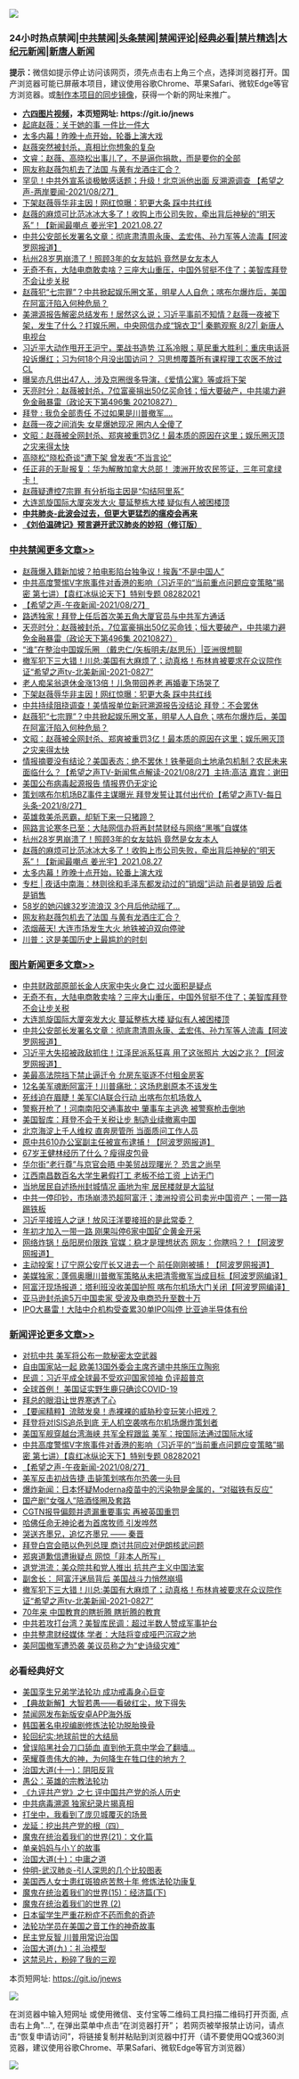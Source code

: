 ![](https://raw.githubusercontent.com/fqnews/bnews/master/64photo/fqnews-qr.jpg)

<div id="tt">
<h3>24小时热点禁闻|<a href="#%E4%B8%AD%E5%85%B1%E7%A6%81%E9%97%BB%E6%9B%B4%E5%A4%9A%E6%96%87%E7%AB%A0">中共禁闻</a>|<a href="#%E5%9B%BE%E7%89%87%E6%96%B0%E9%97%BB%E6%9B%B4%E5%A4%9A%E6%96%87%E7%AB%A0">头条禁闻</a>|<a href="#%E6%96%B0%E9%97%BB%E8%AF%84%E8%AE%BA%E6%9B%B4%E5%A4%9A%E6%96%87%E7%AB%A0">禁闻评论|<a href="#%E5%BF%85%E7%9C%8B%E7%BB%8F%E5%85%B8%E5%A5%BD%E6%96%87">经典必看|<a href="/video.md#%E7%A6%81%E7%89%87%E7%B2%BE%E9%80%89">禁片精选</a>|<a href="https://github.com/fqnews/djy/blob/master/gb/nf1351518.md#1">大纪元新闻</a>|<a href="https://github.com/fqnews/ntdtv/blob/master/gb/prog204.md#1">新唐人新闻</a></h3>
<div><b>提示：</b>微信如提示停止访问该网页，须先点击右上角三个点，选择浏览器打开。国产浏览器可能已屏蔽本项目，建议使用谷歌Chrome、苹果Safari、微软Edge等官方浏览器。或<a href="https://github.com/fqnews/bnews/blob/master/%E5%88%B6%E4%BD%9Cgit%E7%A6%81%E9%97%BB%E9%95%9C%E5%83%8F.md">制作本项目的同步镜像</a>，获得一个新的网址来推广。</div>
<ul>
<li><b><a href="http://d1.bdrive.tk/64.mp4" target="_blank">六四图片视频</a>，本页短网址: https://git.io/jnews</b></li>
<li><a href="/yule/20210827/1614348.md">起底赵薇：关于她的事 一件比一件大</a></li>
<li><a href="/cbnews/20210828/1614695.md">太多内幕！昨晚十点开始，轮番上演大戏</a></li>
<li><a href="/yule/20210827/1614349.md">赵薇突然被封杀，真相比你想象的复杂</a></li>
<li><a href="/bannedvideo/20210827/1614351.md">文睿：赵薇、高晓松出事儿了，不是逼你捐款，而是要你的全部</a></li>
<li><a href="/cbnews/20210828/1614641.md">网友称赵薇包机去了法国 与黄有龙酒庄汇合？</a></li>
<li><a href="/comments/20210827/1614419.md">罕见！中共外宣系谈极敏感话题；升级！北京派他出面 反溯源调查 【希望之声-两岸要闻-2021/08/27】</a></li>
<li><a href="/cbnews/20210828/1614827.md">下架赵薇辱华非主因！网红惊曝：犯更大条 踩中共红线</a></li>
<li><a href="/comments/20210828/1614704.md">赵薇的麻烦可比范冰冰大多了！收购上市公司失败，牵出背后神秘的“明天系”！【新闻最嘲点 姜光宇】2021.08.27</a></li>
<li><a href="/topimagenews/20210827/1614355.md">中共公安部长发署名文章：彻底肃清周永康、孟宏伟、孙力军等人流毒【阿波罗网报道】</a></li>
<li><a href="/cbnews/20210828/1614707.md">杭州28岁男崩溃了！照顾3年的女友姑妈 竟然是女友本人</a></li>
<li><a href="/topimagenews/20210827/1614548.md">无奇不有，大陆电商敢卖啥？三座大山重压，中国外贸挺不住了；美智库拜登不会让步关税</a></li>
<li><a href="/comments/20210828/1614784.md">赵薇犯“七宗罪”？中共掀起娱乐圈文革，明星人人自危；喀布尔爆炸后，美国在阿富汗陷入何种危局？</a></li>
<li><a href="/bannedvideo/20210828/1614684.md">美溯源报告解密总结发布！居然这么说；习近平事前不知情？赵薇一夜被下架，发生了什么？打娱乐圈，中央网信办成“锦衣卫”| 秦鹏观察 8/27| 新唐人电视台</a></li>
<li><a href="/bannedvideo/20210828/1614676.md">习近平大动作甩开王沪宁，栗战书造势 江系冷眼；草民重大胜利：重庆电话哥投诉爆红；习为何18个月没出国访问？ 习思想覆蓋所有课程理工农医不放过 CL</a></li>
<li><a href="/yule/20210828/1614712.md">曝吴亦凡供出47人，涉及京圈很多导演，《爱情公寓》等或将下架</a></li>
<li><a href="/cbnews/20210828/1614845.md">天亮时分：赵薇被封杀，7位富豪捐出50亿买命钱；恒大要破产，中共竭力避免金融暴雷（政论天下第496集 20210827）</a></li>
<li><a href="/cnnews/20210828/1614606.md">拜登 : 我负全部责任 不过如果是川普撤军….</a></li>
<li><a href="/yule/20210828/1614754.md">赵薇一夜之间消失 女星爆她现况 圈内人全傻了</a></li>
<li><a href="/cbnews/20210828/1614752.md">文昭：赵薇被全网封杀、郑爽被重罚3亿！最本质的原因在这里；娱乐圈灭顶之灾来得太快</a></li>
<li><a href="/cbnews/20210827/1614367.md">高晓松"晓松奇谈"遭下架 曾发表“不当言论”</a></li>
<li><a href="/bannedvideo/20210828/1614587.md">任正非的无耻报复：华为解散加拿大总部！    澳洲开放农民签证，三年可拿绿卡！</a></li>
<li><a href="/headline/20210827/1614547.md">赵薇疑遭控7宗罪 有分析指主因是“勾结阿里系”</a></li>
<li><a href="/topimagenews/20210827/1614476.md">大连凯旋国际大厦突发大火 蔓延整栋大楼 疑似有人被困楼顶</a></li>
<li><b><a href="/comments/20200211/1275071.md" target="_blank">中共肺炎-此波会过去，但更大更猛烈的瘟疫会再来</a></b></li>
<li><b><a href="/comments/20200207/1272816.md" target="_blank">《刘伯温碑记》预言避开武汉肺炎的妙招（修订版）</a></b></li>
</ul>
</div>

<div class="catlist">
<h3><a href="/cbnews/" target="_blank">中共禁闻</a><span><a href="/cbnews/" target="_blank" rel="nofollow">更多文章>></a></span></h3>
<ul>
<li><a href="/cbnews/20210828/1614935.md" target="_blank">赵薇爆入籍新加坡？拍电影陷台独争议！挨轰“不是中国人”</a></li>
<li><a href="/comments/20210828/1614906.md" target="_blank">中共高度警惕V字旅事件对香港的影响（习近平的“当前重点问题应变策略”揭密   第七讲）【袁红冰纵论天下】特别专题 08282021</a></li>
<li><a href="/comments/20210828/1614894.md" target="_blank">【希望之声-午夜新闻-2021/08/27】</a></li>
<li><a href="/cbnews/20210828/1614887.md" target="_blank">路透独家！拜登上任后首次美五角大厦官员与中共军方通话</a></li>
<li><a href="/cbnews/20210828/1614845.md" target="_blank">天亮时分：赵薇被封杀，7位富豪捐出50亿买命钱；恒大要破产，中共竭力避免金融暴雷（政论天下第496集 20210827）</a></li>
<li><a href="/cbnews/20210828/1614762.md" target="_blank">“谁”在整治中国娱乐圈 （戴忠仁/矢板明夫/赵思乐）|亚洲很想聊</a></li>
<li><a href="/comments/20210828/1614838.md" target="_blank">撤军犯下三大错！川总:美国有大麻烦了；动真格！布林肯被要求在众议院作证“希望之声tv-北美新闻-2021-0827”</a></li>
<li><a href="/cbnews/20210828/1614828.md" target="_blank">老人痴呆翁退休金涨13倍！儿急带回养老 再婚妻下场哭了</a></li>
<li><a href="/cbnews/20210828/1614827.md" target="_blank">下架赵薇辱华非主因！网红惊曝：犯更大条 踩中共红线</a></li>
<li><a href="/cbnews/20210828/1614803.md" target="_blank">中共持续阻挠调查！美情报单位新冠溯源报告没结论 拜登：不会罢休</a></li>
<li><a href="/comments/20210828/1614784.md" target="_blank">赵薇犯“七宗罪”？中共掀起娱乐圈文革，明星人人自危；喀布尔爆炸后，美国在阿富汗陷入何种危局？</a></li>
<li><a href="/cbnews/20210828/1614752.md" target="_blank">文昭：赵薇被全网封杀、郑爽被重罚3亿！最本质的原因在这里；娱乐圈灭顶之灾来得太快</a></li>
<li><a href="/comments/20210828/1614734.md" target="_blank">情报摘要没有结论？美国表态：绝不罢休！铁拳砸向土地承包机制？农民未来面临什么？【希望之声TV-新闻焦点解读-2021/08/27】主持:高洁  嘉宾：谢田</a></li>
<li><a href="/cbnews/20210828/1614732.md" target="_blank">美国公布病毒起源报告 情报界仍无定论</a></li>
<li><a href="/comments/20210828/1614721.md" target="_blank">策划喀布尔机场BZ事件主谋曝光 拜登发誓让其付出代价【希望之声TV-每日头条-2021/8/27】</a></li>
<li><a href="/comments/20210828/1614710.md" target="_blank">英雄救美杀恶霸，却斩下来一只猪蹄？</a></li>
<li><a href="/cbnews/20210828/1614708.md" target="_blank">网路言论寒冬已至：大陆网信办将再封禁财经与网络“黑嘴”自媒体</a></li>
<li><a href="/cbnews/20210828/1614707.md" target="_blank">杭州28岁男崩溃了！照顾3年的女友姑妈 竟然是女友本人</a></li>
<li><a href="/comments/20210828/1614704.md" target="_blank">赵薇的麻烦可比范冰冰大多了！收购上市公司失败，牵出背后神秘的“明天系”！【新闻最嘲点 姜光宇】2021.08.27</a></li>
<li><a href="/cbnews/20210828/1614695.md" target="_blank">太多内幕！昨晚十点开始，轮番上演大戏</a></li>
<li><a href="/cbnews/20210828/1614675.md" target="_blank">专栏 | 夜话中南海：林则徐和毛泽东都发动过的&#8221;销烟&#8221;运动 前者是销毁 后者是销售</a></li>
<li><a href="/cbnews/20210828/1614657.md" target="_blank">58岁的她闪嫁32岁流浪汉 3个月后他动摇了…</a></li>
<li><a href="/cbnews/20210828/1614641.md" target="_blank">网友称赵薇包机去了法国 与黄有龙酒庄汇合？</a></li>
<li><a href="/cbnews/20210828/1614624.md" target="_blank">浓烟蔽天! 大连市场发生大火 地铁被迫双向停驶</a></li>
<li><a href="/cbnews/20210828/1614594.md" target="_blank">川普：这是美国历史上最尴尬的时刻</a></li>

</ul>
</div>
<div class="catlist">
<h3><a href="/topimagenews/" target="_blank">图片新闻</a><span><a href="/topimagenews/" target="_blank" rel="nofollow">更多文章>></a></span></h3>
<ul>
<li><a href="/topimagenews/20210828/1614919.md" target="_blank">中共财政部原部长金人庆家中失火身亡 过火面积是疑点</a></li>
<li><a href="/topimagenews/20210827/1614548.md" target="_blank">无奇不有，大陆电商敢卖啥？三座大山重压，中国外贸挺不住了；美智库拜登不会让步关税</a></li>
<li><a href="/topimagenews/20210827/1614476.md" target="_blank">大连凯旋国际大厦突发大火 蔓延整栋大楼 疑似有人被困楼顶</a></li>
<li><a href="/topimagenews/20210827/1614355.md" target="_blank">中共公安部长发署名文章：彻底肃清周永康、孟宏伟、孙力军等人流毒【阿波罗网报道】</a></li>
<li><a href="/topimagenews/20210827/1614310.md" target="_blank">习近平大失招被政敌抓住！江泽民派系狂喜 用了这张照片 大凶之兆？【阿波罗网报道】</a></li>
<li><a href="/topimagenews/20210827/1614206.md" target="_blank">美最高法院挡下禁止逼迁令 允房东驱逐不付租金房客</a></li>
<li><a href="/topimagenews/20210827/1614205.md" target="_blank">12名美军魂断阿富汗！川普痛批：这场悲剧原本不该发生</a></li>
<li><a href="/topimagenews/20210827/1614006.md" target="_blank">死线迫在眉睫！美军CIA联合行动 出喀布尔机场救人</a></li>
<li><a href="/topimagenews/20210827/1613978.md" target="_blank">警察开枪了！河南南阳交通事故中 肇事车主逃逸 被警察枪击倒地</a></li>
<li><a href="/topimagenews/20210827/1613928.md" target="_blank">美国智库：拜登不会于关税让步 制造业续撤离中国</a></li>
<li><a href="/topimagenews/20210826/1613688.md" target="_blank">北京海淀上千人维权 直奔房管所 当面质问工作人员</a></li>
<li><a href="/topimagenews/20210826/1613619.md" target="_blank">原中共610办公室副主任被宣布逮捕！【阿波罗网报道】</a></li>
<li><a href="/topimagenews/20210826/1613233.md" target="_blank">67岁王健林经历了什么？瘦得皮包骨</a></li>
<li><a href="/topimagenews/20210826/1613193.md" target="_blank">华尔街“老行尊”与京官会晤 中美贸战现曙光？ 恐言之尚早</a></li>
<li><a href="/topimagenews/20210825/1612927.md" target="_blank">江西南昌数百名大学生暑假打工 老板不给工资 上访无门</a></li>
<li><a href="/topimagenews/20210825/1612918.md" target="_blank">当地居民自述扬州封城情况 画地为牢 居民楼就是大监狱</a></li>
<li><a href="/topimagenews/20210824/1612393.md" target="_blank">中共一停印钞，市场崩溃恐超阿富汗；澳洲投资公司卖光中国资产；一带一路踢铁板</a></li>
<li><a href="/topimagenews/20210824/1612385.md" target="_blank">习近平接班人之谜！放风汪洋要接班的是此常委？</a></li>
<li><a href="/topimagenews/20210823/1611841.md" target="_blank">年初才加入一带一路 刚果叫停6家中国矿企黄金开采</a></li>
<li><a href="/topimagenews/20210823/1611626.md" target="_blank">网络炸锅！岳阳房价限跌 官媒：稳才是理想状态 网友：你瞎吗？！【阿波罗网报道】</a></li>
<li><a href="/topimagenews/20210823/1611570.md" target="_blank">主动投案！辽宁原公安厅长又进去一个 前任刚刚被捕！【阿波罗网报道】</a></li>
<li><a href="/topimagenews/20210823/1611464.md" target="_blank">美媒独家：蓬佩奥曝川普撤军策略从未把清零撤军当成目标【阿波罗网编译】</a></li>
<li><a href="/topimagenews/20210823/1611372.md" target="_blank">阿富汗现场报道：塔利班没收美国护照 喀布尔机场大门关闭【阿波罗网编译】</a></li>
<li><a href="/topimagenews/20210823/1611345.md" target="_blank">亚马逊封杀逾5万中国卖家 受波及电商恐升至数十万</a></li>
<li><a href="/topimagenews/20210823/1611344.md" target="_blank">IPO大暴雷！大陆中介机构受查累30单IPO叫停 比亚迪半导体有份</a></li>

</ul>
</div>
<div class="catlist">
<h3><a href="/comments/" target="_blank">新闻评论</a><span><a href="/comments/" target="_blank" rel="nofollow">更多文章>></a></span></h3>
<ul>
<li><a href="/comments/20210828/1614938.md" target="_blank">对抗中共 美军将公布一款秘密太空武器</a></li>
<li><a href="/comments/20210828/1614937.md" target="_blank">自由国家站一起 欧美13国外委会主席齐谴中共施压立陶宛</a></li>
<li><a href="/comments/20210828/1614933.md" target="_blank">民调：习近平成全球最不受欢迎国家领袖 负评超普京</a></li>
<li><a href="/comments/20210828/1614918.md" target="_blank">全球首例！ 美国证实野生鹿只确诊COVID-19</a></li>
<li><a href="/comments/20210828/1614916.md" target="_blank">拜总的眼泪让世界寒透了心</a></li>
<li><a href="/comments/20210828/1614912.md" target="_blank">【要闻精粹】流脓发臭！赤裸裸的威胁秒变玩笑小把戏？</a></li>
<li><a href="/comments/20210828/1614908.md" target="_blank">拜登将对ISIS追杀到底 无人机空袭喀布尔机场爆炸策划者</a></li>
<li><a href="/comments/20210828/1614907.md" target="_blank">美国军舰穿越台湾海峡 共军全程跟监 美军：按国际法通过国际水域</a></li>
<li><a href="/comments/20210828/1614906.md" target="_blank">中共高度警惕V字旅事件对香港的影响（习近平的“当前重点问题应变策略”揭密   第七讲）【袁红冰纵论天下】特别专题 08282021</a></li>
<li><a href="/comments/20210828/1614894.md" target="_blank">【希望之声-午夜新闻-2021/08/27】</a></li>
<li><a href="/comments/20210828/1614892.md" target="_blank">美军反击初战告捷 击毙策划喀布尔恐袭一头目</a></li>
<li><a href="/comments/20210828/1614862.md" target="_blank">爆炸新闻：日本怀疑Moderna疫苗中的污染物是金属的，“对磁铁有反应”</a></li>
<li><a href="/comments/20210828/1614858.md" target="_blank">国产剧“女强人”陪酒怪圈及套路</a></li>
<li><a href="/comments/20210828/1614856.md" target="_blank">CGTN报导偏颇并遗漏重要事实 再被英国重罚</a></li>
<li><a href="/comments/20210828/1614855.md" target="_blank">哈佛任命无神论者为首席牧师 引发哗然</a></li>
<li><a href="/comments/20210828/1614854.md" target="_blank">哭送齐墨兄，追忆齐墨兄 —— 秦晋</a></li>
<li><a href="/comments/20210828/1614853.md" target="_blank">拜登白宫会晤以色列总理 商讨共同应对伊朗核武问题</a></li>
<li><a href="/comments/20210828/1614852.md" target="_blank">郑爽道歉信遭揪疑点 网惊「非本人所写」</a></li>
<li><a href="/comments/20210828/1614847.md" target="_blank">退党洪流：美众院共和党人推出 抗共产主义中国法案</a></li>
<li><a href="/comments/20210828/1614846.md" target="_blank">副舍长： 阿富汗迷局背后 美国战斗力悄然崩塌</a></li>
<li><a href="/comments/20210828/1614838.md" target="_blank">撤军犯下三大错！川总:美国有大麻烦了；动真格！布林肯被要求在众议院作证“希望之声tv-北美新闻-2021-0827”</a></li>
<li><a href="/comments/20210828/1614834.md" target="_blank">70年来 中国教育的瞎折腾 瞎折腾的教育</a></li>
<li><a href="/comments/20210828/1614826.md" target="_blank">中共若攻打台湾？美智库民调：超过半数人赞成军事护台</a></li>
<li><a href="/comments/20210828/1614825.md" target="_blank">中共整肃财经媒体 学者：大陆将变成哑巴沉寂之地</a></li>
<li><a href="/comments/20210828/1614819.md" target="_blank">美阿国撤军遭恐袭 美议员称之为“史诗级灾难”</a></li>

</ul>
</div>

<div class="catlist">
<h3>必看经典好文</h3>
<ul>
<li><a href="/comments/20210509/1542373.md" target="_blank">美国孪生兄弟学法轮功 成功戒毒身心巨变</a></li>
<li><a href="/comments/20201217/1449706.md" target="_blank">【典故新解】大智若愚——看破红尘，放下得失</a></li>
<li><a href="/comments/20200627/783266.md" target="_blank">禁闻网发布新版安卓APP海外版</a></li>
<li><a href="/comments/20210805/1600200.md" target="_blank">韩国著名电视编剧修炼法轮功脱胎换骨</a></li>
<li><a href="/comments/20200920/582873.md" target="_blank">轮回纪实:地球前世的大结局</a></li>
<li><a href="/topimagenews/20200928/1404412.md" target="_blank">曾误陷黑社会刀口舔血 直到他无意中学会了翻墙&#8230;</a></li>
<li><a href="/comments/20200618/1346830.md" target="_blank">荣耀尊贵伟大的神，为何降生在牲口住的地方？</a></li>
<li><a href="/cbnews/20180317/915893.md" target="_blank">治国大道(十一)：阴阳反背</a></li>
<li><a href="/comments/20200313/1292991.md" target="_blank">愚公：英雄的宗教法轮功</a></li>
<li><a href="/bookonline/20131116/201048.md" target="_blank">《九评共产党》之七 评中国共产党的杀人历史</a></li>
<li><a href="/ccpdope/20200412/1311165.md" target="_blank">中共病毒溯源 独家纪录片揭真相</a></li>
<li><a href="/comments/20201015/1414242.md" target="_blank">打坐中，我看到了庞贝城覆灭的场景</a></li>
<li><a href="/comments/20200930/1405812.md" target="_blank">龙延：挖出共产党的根（四）</a></li>
<li><a href="/comments/20180802/980476.md" target="_blank">魔鬼在统治着我们的世界(21)：文化篇</a></li>
<li><a href="/cbnews/20210518/1548912.md" target="_blank">单亲妈妈与小丫的故事</a></li>
<li><a href="/cbnews/20180316/915423.md" target="_blank">治国大道(十)：中庸之道</a></li>
<li><a href="/comments/20200620/1347687.md" target="_blank">仲明-武汉肺炎-引人深思的几个比较图表</a></li>
<li><a href="/comments/20190126/1070164.md" target="_blank">美国西人女士患红斑狼疮苦熬十年 修炼法轮功康复</a></li>
<li><a href="/topimagenews/20180610/955499.md" target="_blank">魔鬼在统治着我们的世界(15)：经济篇(下)</a></li>
<li><a href="/topimagenews/20180520/944940.md" target="_blank">魔鬼在统治着我们的世界 (2)</a></li>
<li><a href="/comments/20210324/1511732.md" target="_blank">日本留学生严重花粉症不药而愈的奇迹</a></li>
<li><a href="/comments/20200511/1326751.md" target="_blank">法轮功学员在美国之音工作的神奇故事</a></li>
<li><a href="/comments/20200621/1348236.md" target="_blank">民主党反智 川普用常识治国</a></li>
<li><a href="/cbnews/20180315/914943.md" target="_blank">治国大道(九)：礼治模型</a></li>
<li><a href="/yule/20210123/1473216.md" target="_blank">这禁忌片，粉碎了我的三观</a></li>

</ul>
</div>

本页短网址: https://git.io/jnews

![](https://raw.githubusercontent.com/fqnews/bnews/master/64photo/fqnews-qr.jpg)

在浏览器中输入短网址 或使用微信、支付宝等二维码工具扫描二维码打开页面, 点击右上角"...", 在弹出菜单中点击“在浏览器打开”； 若网页被举报禁止访问，请点击“恢复申请访问”，将链接复制并粘贴到浏览器中打开（请不要使用QQ或360浏览器，建议使用谷歌Chrome、苹果Safari、微软Edge等官方浏览器）

![](https://raw.githubusercontent.com/fqnews/bnews/master/64photo/wx.jpg)